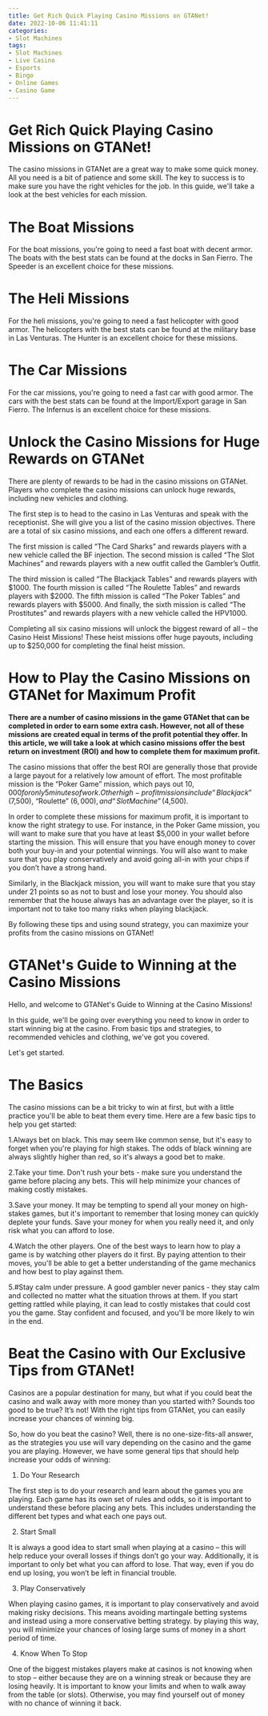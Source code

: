 ```yaml
---
title: Get Rich Quick Playing Casino Missions on GTANet!
date: 2022-10-06 11:41:11
categories:
- Slot Machines
tags:
- Slot Machines
- Live Casino
- Esports
- Bingo
- Online Games
- Casino Game
---
```



#  Get Rich Quick Playing Casino Missions on GTANet!

The casino missions in GTANet are a great way to make some quick money. All you need is a bit of patience and some skill. The key to success is to make sure you have the right vehicles for the job. In this guide, we'll take a look at the best vehicles for each mission.

# The Boat Missions

For the boat missions, you're going to need a fast boat with decent armor. The boats with the best stats can be found at the docks in San Fierro. The Speeder is an excellent choice for these missions.

# The Heli Missions

For the heli missions, you're going to need a fast helicopter with good armor. The helicopters with the best stats can be found at the military base in Las Venturas. The Hunter is an excellent choice for these missions.

# The Car Missions

For the car missions, you're going to need a fast car with good armor. The cars with the best stats can be found at the Import/Export garage in San Fierro. The Infernus is an excellent choice for these missions.

#  Unlock the Casino Missions for Huge Rewards on GTANet

There are plenty of rewards to be had in the casino missions on GTANet. Players who complete the casino missions can unlock huge rewards, including new vehicles and clothing.

The first step is to head to the casino in Las Venturas and speak with the receptionist. She will give you a list of the casino mission objectives. There are a total of six casino missions, and each one offers a different reward.

The first mission is called “The Card Sharks” and rewards players with a new vehicle called the BF injection. The second mission is called “The Slot Machines” and rewards players with a new outfit called the Gambler’s Outfit.

The third mission is called “The Blackjack Tables” and rewards players with $1000. The fourth mission is called “The Roulette Tables” and rewards players with $2000. The fifth mission is called “The Poker Tables” and rewards players with $5000. And finally, the sixth mission is called “The Prostitutes” and rewards players with a new vehicle called the HPV1000.

Completing all six casino missions will unlock the biggest reward of all – the Casino Heist Missions! These heist missions offer huge payouts, including up to $250,000 for completing the final heist mission.

#  How to Play the Casino Missions on GTANet for Maximum Profit

**There are a number of casino missions in the game GTANet that can be completed in order to earn some extra cash. However, not all of these missions are created equal in terms of the profit potential they offer. In this article, we will take a look at which casino missions offer the best return on investment (ROI) and how to complete them for maximum profit.**

The casino missions that offer the best ROI are generally those that provide a large payout for a relatively low amount of effort. The most profitable mission is the “Poker Game” mission, which pays out $10,000 for only 5 minutes of work. Other high-profit missions include “Blackjack” ($7,500), “Roulette” ($6,000), and “Slot Machine” ($4,500).

In order to complete these missions for maximum profit, it is important to know the right strategy to use. For instance, in the Poker Game mission, you will want to make sure that you have at least $5,000 in your wallet before starting the mission. This will ensure that you have enough money to cover both your buy-in and your potential winnings. You will also want to make sure that you play conservatively and avoid going all-in with your chips if you don’t have a strong hand.

Similarly, in the Blackjack mission, you will want to make sure that you stay under 21 points so as not to bust and lose your money. You should also remember that the house always has an advantage over the player, so it is important not to take too many risks when playing blackjack.

By following these tips and using sound strategy, you can maximize your profits from the casino missions on GTANet!

#  GTANet's Guide to Winning at the Casino Missions

Hello, and welcome to GTANet's Guide to Winning at the Casino Missions!

In this guide, we'll be going over everything you need to know in order to start winning big at the casino. From basic tips and strategies, to recommended vehicles and clothing, we've got you covered.

Let's get started.

# The Basics

The casino missions can be a bit tricky to win at first, but with a little practice you'll be able to beat them every time. Here are a few basic tips to help you get started:

1.Always bet on black. This may seem like common sense, but it's easy to forget when you're playing for high stakes. The odds of black winning are always slightly higher than red, so it's always a good bet to make.

2.Take your time. Don't rush your bets - make sure you understand the game before placing any bets. This will help minimize your chances of making costly mistakes.

3.Save your money. It may be tempting to spend all your money on high-stakes games, but it's important to remember that losing money can quickly deplete your funds. Save your money for when you really need it, and only risk what you can afford to lose.

4.Watch the other players. One of the best ways to learn how to play a game is by watching other players do it first. By paying attention to their moves, you'll be able to get a better understanding of the game mechanics and how best to play against them.

5.#Stay calm under pressure. A good gambler never panics - they stay calm and collected no matter what the situation throws at them. If you start getting rattled while playing, it can lead to costly mistakes that could cost you the game. Stay confident and focused, and you'll be more likely to win in the end.

#  Beat the Casino with Our Exclusive Tips from GTANet!

Casinos are a popular destination for many, but what if you could beat the casino and walk away with more money than you started with? Sounds too good to be true? It’s not! With the right tips from GTANet, you can easily increase your chances of winning big.

So, how do you beat the casino? Well, there is no one-size-fits-all answer, as the strategies you use will vary depending on the casino and the game you are playing. However, we have some general tips that should help increase your odds of winning:

1. Do Your Research

The first step is to do your research and learn about the games you are playing. Each game has its own set of rules and odds, so it is important to understand these before placing any bets. This includes understanding the different bet types and what each one pays out.

2. Start Small

It is always a good idea to start small when playing at a casino – this will help reduce your overall losses if things don’t go your way. Additionally, it is important to only bet what you can afford to lose. That way, even if you do end up losing, you won’t be left in financial trouble.

3. Play Conservatively

When playing casino games, it is important to play conservatively and avoid making risky decisions. This means avoiding martingale betting systems and instead using a more conservative betting strategy. by playing this way, you will minimize your chances of losing large sums of money in a short period of time.

4. Know When To Stop

One of the biggest mistakes players make at casinos is not knowing when to stop – either because they are on a winning streak or because they are losing heavily. It is important to know your limits and when to walk away from the table (or slots). Otherwise, you may find yourself out of money with no chance of winning it back.